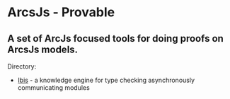 # ArcsJs - Provable

## A set of ArcJs focused tools for doing proofs on ArcsJs models.

Directory:
- [Ibis](./ibis/README.md) - a knowledge engine for type checking asynchronously communicating modules
